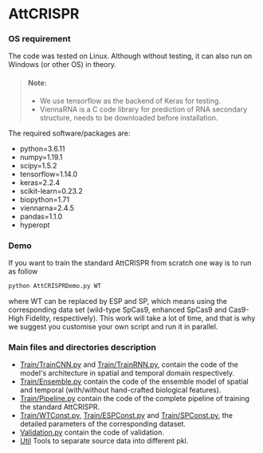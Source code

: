 # AttCRISPR
### OS requirement
The code was tested on Linux. 
Although without testing, it can also run on Windows (or other OS) in theory.
> #### Note:
> - We use tensorflow as the backend of Keras for testing.
> - ViennaRNA is a C code library for prediction of RNA secondary structure, 
needs to be downloaded before installation. 

The required software/packages are:
* python=3.6.11
* numpy=1.19.1
* scipy=1.5.2
* tensorflow=1.14.0
* keras=2.2.4
* scikit-learn=0.23.2
* biopython=1.71 
* viennarna=2.4.5
* pandas=1.1.0
* hyperopt

### Demo
If you want to train the standard AttCRISPR from scratch one way is to run as follow
```bash
python AttCRISPRDemo.py WT
```
where WT can be replaced by ESP and SP, which means using the corresponding data set (wild-type SpCas9, enhanced SpCas9 and Cas9-High Fidelity, respectively). 
This work will take a lot of time, and that is why we suggest you customise your own script and run it in parallel. 

### Main files and directories description
* [Train/TrainCNN.py](https://github.com/South-Walker/AttCRISPR/blob/master/Train/TrainCNN.py) and 
[Train/TrainRNN.py](https://github.com/South-Walker/AttCRISPR/blob/master/Train/TrainRNN.py), 
contain the code of the model's architecture in spatial and temporal domain respectively.
* [Train/Ensemble.py](https://github.com/South-Walker/AttCRISPR/blob/master/Train/Ensemble.py) 
contain the code of the ensemble model of spatial and temporal (with/without hand-crafted biological features).
* [Train/Pipeline.py](https://github.com/South-Walker/AttCRISPR/blob/master/Train/Pipeline.py) 
contain the code of the complete pipeline of training the standard AttCRISPR.  
* [Train/WTConst.py](https://github.com/South-Walker/AttCRISPR/blob/master/Train/WTConst.py), 
[Train/ESPConst.py](https://github.com/South-Walker/AttCRISPR/blob/master/Train/ESPConst.py) and 
[Train/SPConst.py](https://github.com/South-Walker/AttCRISPR/blob/master/Train/SPConst.py), 
the detailed parameters of the corresponding dataset.
* [Validation.py](https://github.com/South-Walker/AttCRISPR/blob/master/Train/Validation.py) contain the code of validation.
* [Util](https://github.com/South-Walker/AttCRISPR/tree/master/Util) Tools to separate source data into different pkl.